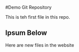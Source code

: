 #Demo Git Repository

This is teh first file in this repo.

## Ipsum Below

Here are new files in the website
